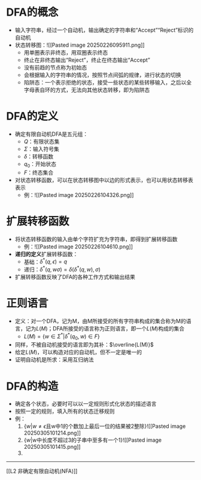 # DFA的概念
- 输入字符串，经过一个自动机，输出确定的字符串和“Accept”“Reject”标识的自动机
- 状态转移图：![[Pasted image 20250226095911.png]]
	- 用单圈表示非终态，用双圈表示终态
	- 终止在非终态输出“Reject”，终止在终态输出“Accept”
	- 没有前趋的节点称为初始态
	- 会根据输入的字符串的情况，按照节点间弧的规律，进行状态的切换
	- 陷阱态：一个表示拒绝的状态，接受一些状态的某些转移输入，之后以全字母表自环的方式，无法向其他状态转移，即为陷阱态
# DFA的定义
- 确定有限自动机DFA是五元组：
	- $Q$：有限状态集
	- $\Sigma$：输入符号集
	- $\delta$：转移函数
	- $q_0$：开始状态
	- $F$：终态集合
- 对状态转移函数，可以在状态转移图中以边的形式表示，也可以用状态转移表表示
	- 例：![[Pasted image 20250226104326.png]]
# 扩展转移函数
- 将状态转移函数的输入由单个字符扩充为字符串，即得到扩展转移函数
	- 例：![[Pasted image 20250226104610.png]]
- **递归的定义**扩展转移函数：
	- 基础：$\delta^*(q,\epsilon)=q$
	- 递归：$\delta^*(q,w\sigma)=\delta(\delta^*(q,w),\sigma)$
- 扩展转移函数反映了DFA的各种工作方式和输出结果
# 正则语言
- 定义：对一个DFA，记为M，由M所接受的所有字符串构成的集合称为M的语言，记为$L(M)$；DFA所接受的语言称为正则语言，即一个$L(M)$构成的集合
	- $L(M)=\{w\in \Sigma^*|\delta^*(q_0,w)\in F\}$
- 同样，不被自动机接受的语言即为其补：$\overline{L(M)}$
- 给定$L(M)$，可以构造对应的自动机，但不一定是唯一的
- 证明自动机是所求：采用互归纳法
# DFA的构造
- 确定各个状态，必要时可以以一定规则形式化状态的描述语言
- 按照一定的规则，填入所有的状态迁移规则
- 例：
	1. $\{w|w\neq \epsilon \text{且w中1的个数加上最后一位的结果被2整除}\}$![[Pasted image 20250305101214.png]]
	2. $\{w| \text{w中长度不超过3的子串中至多有一个1}\}$![[Pasted image 20250305101415.png]]
	3. 
---
[[L2 非确定有限自动机(NFA)]]